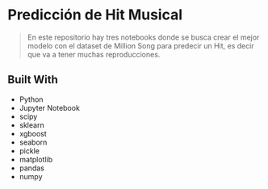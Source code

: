 <a name="readme-top"></a>

# Predicción de Hit Musical

> En este repositorio hay tres notebooks donde se busca crear el mejor modelo con el dataset de Million Song para predecir un Hit, es decir que va a tener muchas
> reproducciones.
## Built With

- Python
- Jupyter Notebook
- scipy
- sklearn
- xgboost
- seaborn
- pickle
- matplotlib
- pandas
- numpy

